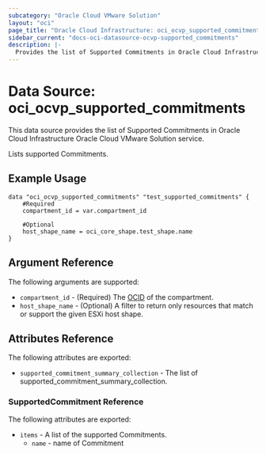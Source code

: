 ```yaml
---
subcategory: "Oracle Cloud VMware Solution"
layout: "oci"
page_title: "Oracle Cloud Infrastructure: oci_ocvp_supported_commitments"
sidebar_current: "docs-oci-datasource-ocvp-supported_commitments"
description: |-
  Provides the list of Supported Commitments in Oracle Cloud Infrastructure Oracle Cloud VMware Solution service
---
```


# Data Source: oci_ocvp_supported_commitments
This data source provides the list of Supported Commitments in Oracle Cloud Infrastructure Oracle Cloud VMware Solution service.

Lists supported Commitments.


## Example Usage

```hcl
data "oci_ocvp_supported_commitments" "test_supported_commitments" {
	#Required
	compartment_id = var.compartment_id

	#Optional
	host_shape_name = oci_core_shape.test_shape.name
}
```

## Argument Reference

The following arguments are supported:

* `compartment_id` - (Required) The [OCID](https://docs.cloud.oracle.com/iaas/Content/General/Concepts/identifiers.htm) of the compartment.
* `host_shape_name` - (Optional) A filter to return only resources that match or support the given ESXi host shape.


## Attributes Reference

The following attributes are exported:

* `supported_commitment_summary_collection` - The list of supported_commitment_summary_collection.

### SupportedCommitment Reference

The following attributes are exported:

* `items` - A list of the supported Commitments.
	* `name` - name of Commitment

